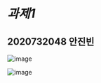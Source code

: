 # *과제1*  
## 2020732048 안진빈  

![image](https://github.com/user-attachments/assets/de94d6d4-b31b-456b-8c06-15058ec4e1b4)    

![image](https://github.com/user-attachments/assets/fc92d56c-580c-4008-becd-fd404896fd56)  
